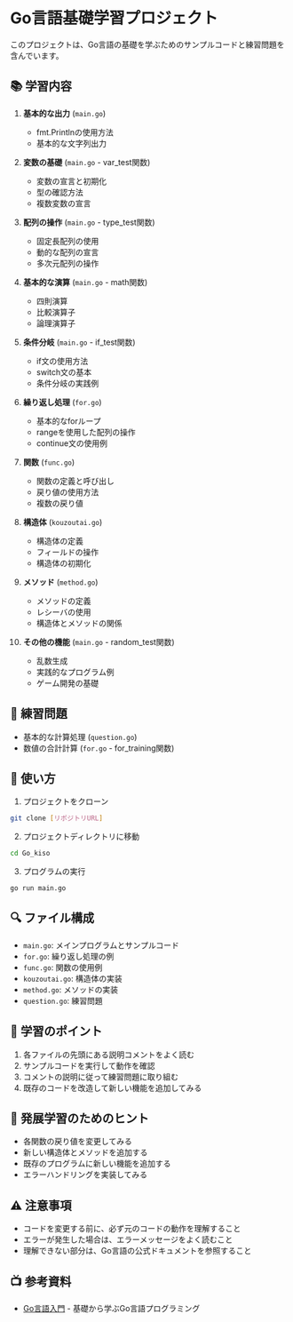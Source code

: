 # Go言語基礎学習プロジェクト

このプロジェクトは、Go言語の基礎を学ぶためのサンプルコードと練習問題を含んでいます。

## 📚 学習内容

1. **基本的な出力** (`main.go`)
   - fmt.Printlnの使用方法
   - 基本的な文字列出力

2. **変数の基礎** (`main.go` - var_test関数)
   - 変数の宣言と初期化
   - 型の確認方法
   - 複数変数の宣言

3. **配列の操作** (`main.go` - type_test関数)
   - 固定長配列の使用
   - 動的な配列の宣言
   - 多次元配列の操作

4. **基本的な演算** (`main.go` - math関数)
   - 四則演算
   - 比較演算子
   - 論理演算子

5. **条件分岐** (`main.go` - if_test関数)
   - if文の使用方法
   - switch文の基本
   - 条件分岐の実践例

6. **繰り返し処理** (`for.go`)
   - 基本的なforループ
   - rangeを使用した配列の操作
   - continue文の使用例

7. **関数** (`func.go`)
   - 関数の定義と呼び出し
   - 戻り値の使用方法
   - 複数の戻り値

8. **構造体** (`kouzoutai.go`)
   - 構造体の定義
   - フィールドの操作
   - 構造体の初期化

9. **メソッド** (`method.go`)
   - メソッドの定義
   - レシーバの使用
   - 構造体とメソッドの関係

10. **その他の機能** (`main.go` - random_test関数)
    - 乱数生成
    - 実践的なプログラム例
    - ゲーム開発の基礎

## 🎯 練習問題

- 基本的な計算処理 (`question.go`)
- 数値の合計計算 (`for.go` - for_training関数)

## 📝 使い方

1. プロジェクトをクローン
```bash
git clone [リポジトリURL]
```

2. プロジェクトディレクトリに移動
```bash
cd Go_kiso
```

3. プログラムの実行
```bash
go run main.go
```

## 🔍 ファイル構成

- `main.go`: メインプログラムとサンプルコード
- `for.go`: 繰り返し処理の例
- `func.go`: 関数の使用例
- `kouzoutai.go`: 構造体の実装
- `method.go`: メソッドの実装
- `question.go`: 練習問題

## 📖 学習のポイント

1. 各ファイルの先頭にある説明コメントをよく読む
2. サンプルコードを実行して動作を確認
3. コメントの説明に従って練習問題に取り組む
4. 既存のコードを改造して新しい機能を追加してみる

## 🚀 発展学習のためのヒント

- 各関数の戻り値を変更してみる
- 新しい構造体とメソッドを追加する
- 既存のプログラムに新しい機能を追加する
- エラーハンドリングを実装してみる

## ⚠️ 注意事項

- コードを変更する前に、必ず元のコードの動作を理解すること
- エラーが発生した場合は、エラーメッセージをよく読むこと
- 理解できない部分は、Go言語の公式ドキュメントを参照すること

## 📺 参考資料

- [Go言語入門](https://www.youtube.com/watch?v=kPXfMFJ0oIE) - 基礎から学ぶGo言語プログラミング